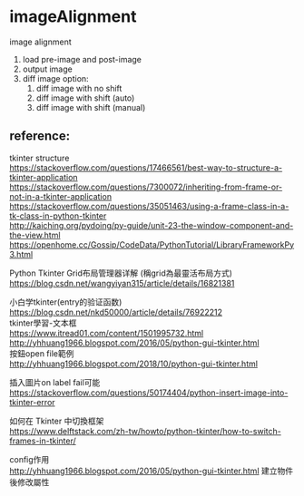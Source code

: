 # imageAlignment
image alignment
1. load pre-image and post-image
2. output image
3. diff image option: 
    1. diff image with no shift
    2. diff image with shift (auto)
    3. diff image with shift (manual)

## reference:
tkinter structure  
https://stackoverflow.com/questions/17466561/best-way-to-structure-a-tkinter-application  
https://stackoverflow.com/questions/7300072/inheriting-from-frame-or-not-in-a-tkinter-application  
https://stackoverflow.com/questions/35051463/using-a-frame-class-in-a-tk-class-in-python-tkinter  
http://kaiching.org/pydoing/py-guide/unit-23-the-window-component-and-the-view.html  
https://openhome.cc/Gossip/CodeData/PythonTutorial/LibraryFrameworkPy3.html

Python Tkinter Grid布局管理器详解 (稱grid為最靈活布局方式)  
https://blog.csdn.net/wangyiyan315/article/details/16821381


小白学tkinter(entry的验证函数)  
https://blog.csdn.net/nkd50000/article/details/76922212  
tkinter學習-文本框  
https://www.itread01.com/content/1501995732.html  
http://yhhuang1966.blogspot.com/2016/05/python-gui-tkinter.html  
按鈕open file範例  
http://yhhuang1966.blogspot.com/2018/10/python-gui-tkinter.html  

插入圖片on label fail可能  
https://stackoverflow.com/questions/50174404/python-insert-image-into-tkinter-error  

如何在 Tkinter 中切換框架  
https://www.delftstack.com/zh-tw/howto/python-tkinter/how-to-switch-frames-in-tkinter/

config作用  
http://yhhuang1966.blogspot.com/2016/05/python-gui-tkinter.html
建立物件後修改屬性
        
